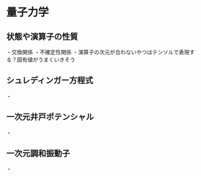 # 量子力学

## 状態や演算子の性質

・交換関係
・不確定性関係
・演算子の次元が合わないやつはテンソルで表現する？固有値がうまくいきそう

## シュレディンガー方程式

・

## 一次元井戸ポテンシャル

・

## 一次元調和振動子

・
